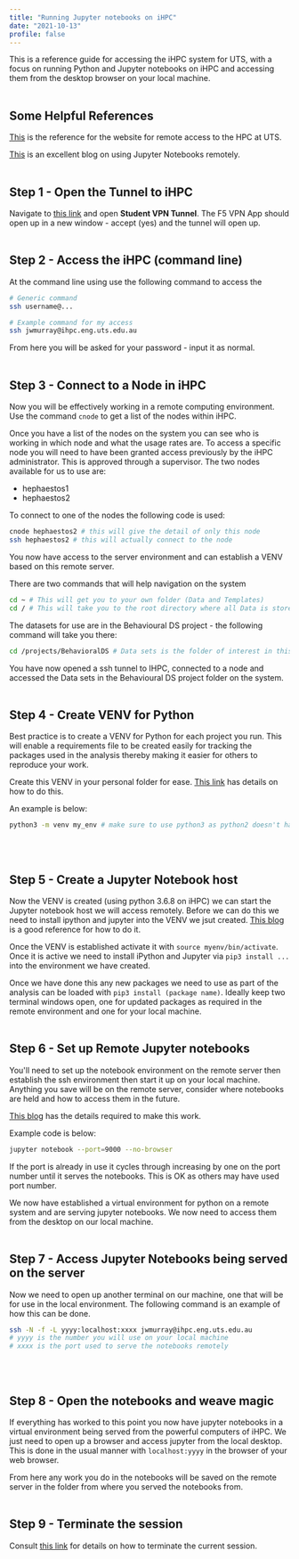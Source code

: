 ```yaml
---
title: "Running Jupyter notebooks on iHPC"
date: "2021-10-13"
profile: false
---
```


This is a reference guide for accessing the iHPC system for UTS, with a focus on running Python and Jupyter notebooks on iHPC and accessing them from the desktop browser on your local machine.
<br/><br/>

## Some Helpful References

[This](https://ihpc.research.uts.edu.au/pages/documentation_rhel77/access_and_connectivity/ssh) is the reference for the website for remote access to the HPC at UTS.

[This](https://www.blopig.com/blog/2018/03/running-jupyter-notebook-on-a-remote-server-via-ssh/) is an excellent blog on using Jupyter Notebooks remotely.
<br/><br/>

## Step 1 - Open the Tunnel to iHPC

Navigate to [this link](https://vpn.uts.edu.au/vdesk/webtop.eui?webtop=/Common/webtop_vpn&webtop_type=webtop_full)
and open **Student VPN Tunnel**. The F5 VPN App should open up in a new window - accept (yes) and the tunnel will open up.
<br/><br/>

## Step 2 - Access the iHPC (command line)

At the command line using use the following command to access the

```.bash
# Generic command
ssh username@...

# Example command for my access
ssh jwmurray@ihpc.eng.uts.edu.au
```

From here you will be asked for your password - input it as normal.
<br/><br/>

## Step 3 - Connect to a Node in iHPC

Now you will be effectively working in a remote computing environment. Use the command `
cnode
` to get a list of the nodes within iHPC.

Once you have a list of the nodes on the system you can see who is working in which node and what the usage rates are. To access a specific node you will need to have been granted access previously by the iHPC administrator. This is approved through a supervisor. The two nodes available for us to use are:

- hephaestos1
- hephaestos2

To connect to one of the nodes the following code is used:

```.bash
cnode hephaestos2 # this will give the detail of only this node
ssh hephaestos2 # this will actually connect to the node
```

You now have access to the server environment and can establish a VENV based on this remote server.

There are two commands that will help navigation on the system

```.bash
cd ~ # This will get you to your own folder (Data and Templates)
cd / # This will take you to the root directory where all Data is stored.
```

The datasets for use are in the Behavioural DS project - the following command will take you there:

```.bash
cd /projects/BehavioralDS # Data sets is the folder of interest in this one
```

You have now opened a ssh tunnel to IHPC, connected to a node and accessed the Data sets in the Behavioural DS project folder on the system.
<br/><br/>

## Step 4 - Create VENV for Python

Best practice is to create a VENV for Python for each project you run. This will enable a requirements file to be created easily for tracking the packages used in the analysis thereby making it easier for others to reproduce your work.

Create this VENV in your personal folder for ease. [This link](https://python.land/virtual-environments/virtualenv) has details on how to do this.

An example is below:

```.bash
python3 -m venv my_env # make sure to use python3 as python2 doesn't have the venv command baked into it. my_env can be whatever you want to call it. Use something unique as it will be referenced when working in jupyter notebooks.
```
<br/><br/>

## Step 5 - Create a Jupyter Notebook host

Now the VENV is created (using python 3.6.8 on iHPC) we can start the Jupyter notebook host we will access remotely. Before we can do this we need to install ipython and jupyter into the VENV we jsut created. [This blog](https://deeplearning.lipingyang.org/2017/10/14/intall-ipython-and-jupyter-in-a-virtualenv/) is a good reference for how to do it.

Once the VENV is established activate it with `source myenv/bin/activate`. Once it is active we need to install iPython and Jupyter via `pip3 install ...` into the environment we have created.

Once we have done this any new packages we need to use as part of the analysis can be loaded with `pip3 install (package name)`. Ideally keep two terminal windows open, one for updated packages as required in the remote environment and one for your local machine.
<br/><br/>

## Step 6 - Set up Remote Jupyter notebooks

You'll need to set up the notebook environment on the remote server then establish the ssh environment then start it up on your local machine. Anything you save will be on the remote server, consider where notebooks are held and how to access them in the future.

[This blog](https://www.blopig.com/blog/2018/03/running-jupyter-notebook-on-a-remote-server-via-ssh/) has the details required to make this work.

Example code is below:

```.bash
jupyter notebook --port=9000 --no-browser
```

If the port is already in use it cycles through increasing by one on the port number until it serves the notebooks. This is OK as others may have used port number.

We now have established a virtual environment for python on a remote system and are serving jupyter notebooks. We now need to access them from the desktop on our local machine.
<br/><br/>

## Step 7 - Access Jupyter Notebooks being served on the server

Now we need to open up another terminal on our machine, one that will be for use in the local environment. The following command is an example of how this can be done.

```.bash
ssh -N -f -L yyyy:localhost:xxxx jwmurray@ihpc.eng.uts.edu.au
# yyyy is the number you will use on your local machine
# xxxx is the port used to serve the notebooks remotely
```
<br/><br/>

## Step 8 - Open the notebooks and weave magic

If everything has worked to this point you now have jupyter notebooks in a virtual environment being served from the powerful computers of iHPC. We just need to open up a browser and access jupyter from the local desktop. This is done in the usual manner with `localhost:yyyy` in the browser of your web browser.

From here any work you do in the notebooks will be saved on the remote server in the folder from where you served the notebooks from.
<br/><br/>

## Step 9 - Terminate the session

Consult [this link](https://ihpc.research.uts.edu.au/pages/documentation_rhel77/access_and_connectivity/terminating) for details on how to terminate the current session.